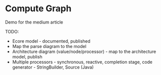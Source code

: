 # Compute Graph

Demo for the medium article

TODO:
* Ecore model - documented, published
* Map the parse diagram to the model
* Architecture diagram (value/node/processor) - map to the architecture model, publish
* Multiple processors - synchronous, reactive, completion stage, code generator - StringBuilder, Source (Java)
